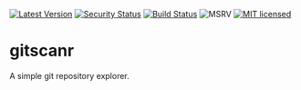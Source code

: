 [![Latest Version][crate-image]][crate-link]
[![Security Status][security-image]][security-link]
[![Build Status][pipeline-image]][pipeline-link]
![MSRV][rustc-image]
[![MIT licensed][license-image]][license-link]

# gitscanr
A simple git repository explorer.

[//]: # (badges)

[crate-image]: https://buildstats.info/crate/gitscanr
[crate-link]: https://crates.io/crates/gitscanr
[security-image]: https://github.com/bilbu/gitscanr/actions/workflows/security.yml/badge.svg
[security-link]: https://github.com/bilbu/gitscanr/actions/workflows/security.yml/
[pipeline-image]: https://github.com/bilbu/gitscanr/actions/workflows/pipeline.yml/badge.svg
[pipeline-link]: https://github.com/bilbu/gitscanr/actions/workflows/pipeline.yml/
[license-image]: https://img.shields.io/crates/l/gitscanr
[rustc-image]: https://img.shields.io/badge/rustc-1.61.0+-blue.svg
[license-link]: https://raw.githubusercontent.com/bilbu/gitscanr/master/LICENSE
